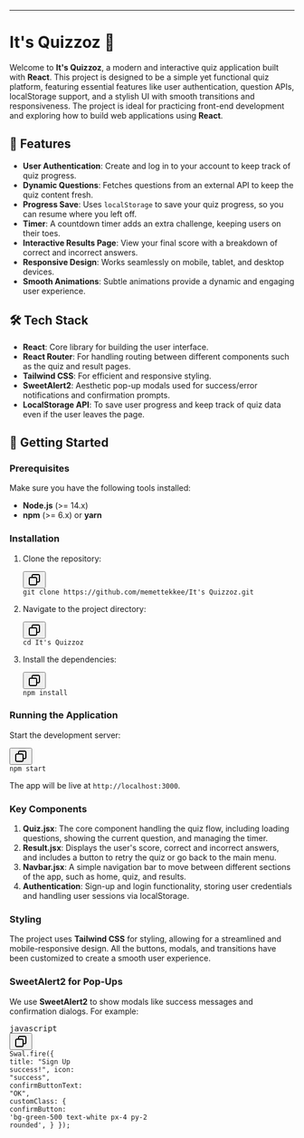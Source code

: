 <div class="w-full prose break-words markdown dark:prose-invert dark"><hr><h1>It's Quizzoz 🎯</h1><p>Welcome to <strong>It's Quizzoz</strong>, a modern and interactive quiz application built with <strong>React</strong>. This project is designed to be a simple yet functional quiz platform, featuring essential features like user authentication, question APIs, localStorage support, and a stylish UI with smooth transitions and responsiveness. The project is ideal for practicing front-end development and exploring how to build web applications using <strong>React</strong>.</p><h2>🌟 Features</h2><ul><li><strong>User Authentication</strong>: Create and log in to your account to keep track of quiz progress.</li><li><strong>Dynamic Questions</strong>: Fetches questions from an external API to keep the quiz content fresh.</li><li><strong>Progress Save</strong>: Uses <code>localStorage</code> to save your quiz progress, so you can resume where you left off.</li><li><strong>Timer</strong>: A countdown timer adds an extra challenge, keeping users on their toes.</li><li><strong>Interactive Results Page</strong>: View your final score with a breakdown of correct and incorrect answers.</li><li><strong>Responsive Design</strong>: Works seamlessly on mobile, tablet, and desktop devices.</li><li><strong>Smooth Animations</strong>: Subtle animations provide a dynamic and engaging user experience.</li></ul><h2>🛠️ Tech Stack</h2><ul><li><strong>React</strong>: Core library for building the user interface.</li><li><strong>React Router</strong>: For handling routing between different components such as the quiz and result pages.</li><li><strong>Tailwind CSS</strong>: For efficient and responsive styling.</li><li><strong>SweetAlert2</strong>: Aesthetic pop-up modals used for success/error notifications and confirmation prompts.</li><li><strong>LocalStorage API</strong>: To save user progress and keep track of quiz data even if the user leaves the page.</li></ul><h2>🚀 Getting Started</h2><h3>Prerequisites</h3><p>Make sure you have the following tools installed:</p><ul><li><strong>Node.js</strong> (&gt;= 14.x)</li><li><strong>npm</strong> (&gt;= 6.x) or <strong>yarn</strong></li></ul><h3>Installation</h3><ol><li><p>Clone the repository:</p><pre class="!overflow-visible"><div class="dark bg-gray-950 contain-inline-size rounded-md border-[0.5px] border-token-border-medium relative"><div class="flex items-center justify-between px-4 py-2 font-sans text-xs text-token-text-secondary bg-token-main-surface-secondary rounded-t-md h-9"></div><div class="sticky top-9 md:top-[5.75rem]"><div class="absolute bottom-0 flex items-center right-2 h-9"><div class="flex items-center px-2 font-sans text-xs rounded bg-token-main-surface-secondary text-token-text-secondary"><span class="" data-state="closed"><button class="flex items-center gap-1 py-1"><svg width="24" height="24" viewBox="0 0 24 24" fill="none" xmlns="http://www.w3.org/2000/svg" class="icon-sm"><path fill-rule="evenodd" clip-rule="evenodd" d="M7 5C7 3.34315 8.34315 2 10 2H19C20.6569 2 22 3.34315 22 5V14C22 15.6569 20.6569 17 19 17H17V19C17 20.6569 15.6569 22 14 22H5C3.34315 22 2 20.6569 2 19V10C2 8.34315 3.34315 7 5 7H7V5ZM9 7H14C15.6569 7 17 8.34315 17 10V15H19C19.5523 15 20 14.5523 20 14V5C20 4.44772 19.5523 4 19 4H10C9.44772 4 9 4.44772 9 5V7ZM5 9C4.44772 9 4 9.44772 4 10V19C4 19.5523 4.44772 20 5 20H14C14.5523 20 15 19.5523 15 19V10C15 9.44772 14.5523 9 14 9H5Z" fill="currentColor"></path></svg></button></span></div></div></div><div class="p-4 overflow-y-auto" dir="ltr"><code class="!whitespace-pre hljs language-bash">git <span class="hljs-built_in">clone</span> https://github.com/memettekkee/It's Quizzoz.git
</code></div></div></pre></li><li><p>Navigate to the project directory:</p><pre class="!overflow-visible"><div class="dark bg-gray-950 contain-inline-size rounded-md border-[0.5px] border-token-border-medium relative"><div class="flex items-center justify-between px-4 py-2 font-sans text-xs text-token-text-secondary bg-token-main-surface-secondary rounded-t-md h-9"></div><div class="sticky top-9 md:top-[5.75rem]"><div class="absolute bottom-0 flex items-center right-2 h-9"><div class="flex items-center px-2 font-sans text-xs rounded bg-token-main-surface-secondary text-token-text-secondary"><span class="" data-state="closed"><button class="flex items-center gap-1 py-1"><svg width="24" height="24" viewBox="0 0 24 24" fill="none" xmlns="http://www.w3.org/2000/svg" class="icon-sm"><path fill-rule="evenodd" clip-rule="evenodd" d="M7 5C7 3.34315 8.34315 2 10 2H19C20.6569 2 22 3.34315 22 5V14C22 15.6569 20.6569 17 19 17H17V19C17 20.6569 15.6569 22 14 22H5C3.34315 22 2 20.6569 2 19V10C2 8.34315 3.34315 7 5 7H7V5ZM9 7H14C15.6569 7 17 8.34315 17 10V15H19C19.5523 15 20 14.5523 20 14V5C20 4.44772 19.5523 4 19 4H10C9.44772 4 9 4.44772 9 5V7ZM5 9C4.44772 9 4 9.44772 4 10V19C4 19.5523 4.44772 20 5 20H14C14.5523 20 15 19.5523 15 19V10C15 9.44772 14.5523 9 14 9H5Z" fill="currentColor"></path></svg></button></span></div></div></div><div class="p-4 overflow-y-auto" dir="ltr"><code class="!whitespace-pre hljs language-bash"><span class="hljs-built_in">cd</span> It's Quizzoz
</code></div></div></pre></li><li><p>Install the dependencies:</p><pre class="!overflow-visible"><div class="dark bg-gray-950 contain-inline-size rounded-md border-[0.5px] border-token-border-medium relative"><div class="flex items-center justify-between px-4 py-2 font-sans text-xs text-token-text-secondary bg-token-main-surface-secondary rounded-t-md h-9"></div><div class="sticky top-9 md:top-[5.75rem]"><div class="absolute bottom-0 flex items-center right-2 h-9"><div class="flex items-center px-2 font-sans text-xs rounded bg-token-main-surface-secondary text-token-text-secondary"><span class="" data-state="closed"><button class="flex items-center gap-1 py-1"><svg width="24" height="24" viewBox="0 0 24 24" fill="none" xmlns="http://www.w3.org/2000/svg" class="icon-sm"><path fill-rule="evenodd" clip-rule="evenodd" d="M7 5C7 3.34315 8.34315 2 10 2H19C20.6569 2 22 3.34315 22 5V14C22 15.6569 20.6569 17 19 17H17V19C17 20.6569 15.6569 22 14 22H5C3.34315 22 2 20.6569 2 19V10C2 8.34315 3.34315 7 5 7H7V5ZM9 7H14C15.6569 7 17 8.34315 17 10V15H19C19.5523 15 20 14.5523 20 14V5C20 4.44772 19.5523 4 19 4H10C9.44772 4 9 4.44772 9 5V7ZM5 9C4.44772 9 4 9.44772 4 10V19C4 19.5523 4.44772 20 5 20H14C14.5523 20 15 19.5523 15 19V10C15 9.44772 14.5523 9 14 9H5Z" fill="currentColor"></path></svg></button></span></div></div></div><div class="p-4 overflow-y-auto" dir="ltr"><code class="!whitespace-pre hljs language-bash">npm install
</code></div></div></pre></li></ol><h3>Running the Application</h3><p>Start the development server:</p><pre class="!overflow-visible"><div class="dark bg-gray-950 contain-inline-size rounded-md border-[0.5px] border-token-border-medium relative"><div class="flex items-center justify-between px-4 py-2 font-sans text-xs text-token-text-secondary bg-token-main-surface-secondary rounded-t-md h-9"></div><div class="sticky top-9 md:top-[5.75rem]"><div class="absolute bottom-0 flex items-center right-2 h-9"><div class="flex items-center px-2 font-sans text-xs rounded bg-token-main-surface-secondary text-token-text-secondary"><span class="" data-state="closed"><button class="flex items-center gap-1 py-1"><svg width="24" height="24" viewBox="0 0 24 24" fill="none" xmlns="http://www.w3.org/2000/svg" class="icon-sm"><path fill-rule="evenodd" clip-rule="evenodd" d="M7 5C7 3.34315 8.34315 2 10 2H19C20.6569 2 22 3.34315 22 5V14C22 15.6569 20.6569 17 19 17H17V19C17 20.6569 15.6569 22 14 22H5C3.34315 22 2 20.6569 2 19V10C2 8.34315 3.34315 7 5 7H7V5ZM9 7H14C15.6569 7 17 8.34315 17 10V15H19C19.5523 15 20 14.5523 20 14V5C20 4.44772 19.5523 4 19 4H10C9.44772 4 9 4.44772 9 5V7ZM5 9C4.44772 9 4 9.44772 4 10V19C4 19.5523 4.44772 20 5 20H14C14.5523 20 15 19.5523 15 19V10C15 9.44772 14.5523 9 14 9H5Z" fill="currentColor"></path></svg></button></span></div></div></div><div class="p-4 overflow-y-auto" dir="ltr"><code class="!whitespace-pre hljs language-bash">npm start
</code></div></div></pre><p>The app will be live at <code>http://localhost:3000</code>.</p>

</code></div></div></pre><h3>Key Components</h3><ol><li><strong>Quiz.jsx</strong>: The core component handling the quiz flow, including loading questions, showing the current question, and managing the timer.</li><li><strong>Result.jsx</strong>: Displays the user's score, correct and incorrect answers, and includes a button to retry the quiz or go back to the main menu.</li><li><strong>Navbar.jsx</strong>: A simple navigation bar to move between different sections of the app, such as home, quiz, and results.</li><li><strong>Authentication</strong>: Sign-up and login functionality, storing user credentials and handling user sessions via localStorage.</li></ol><h3>Styling</h3><p>The project uses <strong>Tailwind CSS</strong> for styling, allowing for a streamlined and mobile-responsive design. All the buttons, modals, and transitions have been customized to create a smooth user experience.</p><h3>SweetAlert2 for Pop-Ups</h3><p>We use <strong>SweetAlert2</strong> to show modals like success messages and confirmation dialogs. For example:</p><pre class="!overflow-visible"><div class="dark bg-gray-950 contain-inline-size rounded-md border-[0.5px] border-token-border-medium relative"><div class="flex items-center justify-between px-4 py-2 font-sans text-xs text-token-text-secondary bg-token-main-surface-secondary rounded-t-md h-9">javascript</div><div class="sticky top-9 md:top-[5.75rem]"><div class="absolute bottom-0 flex items-center right-2 h-9"><div class="flex items-center px-2 font-sans text-xs rounded bg-token-main-surface-secondary text-token-text-secondary"><span class="" data-state="closed"><button class="flex items-center gap-1 py-1"><svg width="24" height="24" viewBox="0 0 24 24" fill="none" xmlns="http://www.w3.org/2000/svg" class="icon-sm"><path fill-rule="evenodd" clip-rule="evenodd" d="M7 5C7 3.34315 8.34315 2 10 2H19C20.6569 2 22 3.34315 22 5V14C22 15.6569 20.6569 17 19 17H17V19C17 20.6569 15.6569 22 14 22H5C3.34315 22 2 20.6569 2 19V10C2 8.34315 3.34315 7 5 7H7V5ZM9 7H14C15.6569 7 17 8.34315 17 10V15H19C19.5523 15 20 14.5523 20 14V5C20 4.44772 19.5523 4 19 4H10C9.44772 4 9 4.44772 9 5V7ZM5 9C4.44772 9 4 9.44772 4 10V19C4 19.5523 4.44772 20 5 20H14C14.5523 20 15 19.5523 15 19V10C15 9.44772 14.5523 9 14 9H5Z" fill="currentColor"></path></svg></button></span></div></div></div><div class="p-4 overflow-y-auto" dir="ltr"><code class="!whitespace-pre hljs language-javascript"><span class="hljs-title class_">Swal</span>.<span class="hljs-title function_">fire</span>({
    <span class="hljs-attr">title</span>: <span class="hljs-string">"Sign Up success!"</span>,
    <span class="hljs-attr">icon</span>: <span class="hljs-string">"success"</span>,
    <span class="hljs-attr">confirmButtonText</span>: <span class="hljs-string">"OK"</span>,
    <span class="hljs-attr">customClass</span>: {
        <span class="hljs-attr">confirmButton</span>: <span class="hljs-string">'bg-green-500 text-white px-4 py-2 rounded'</span>,
    }
});